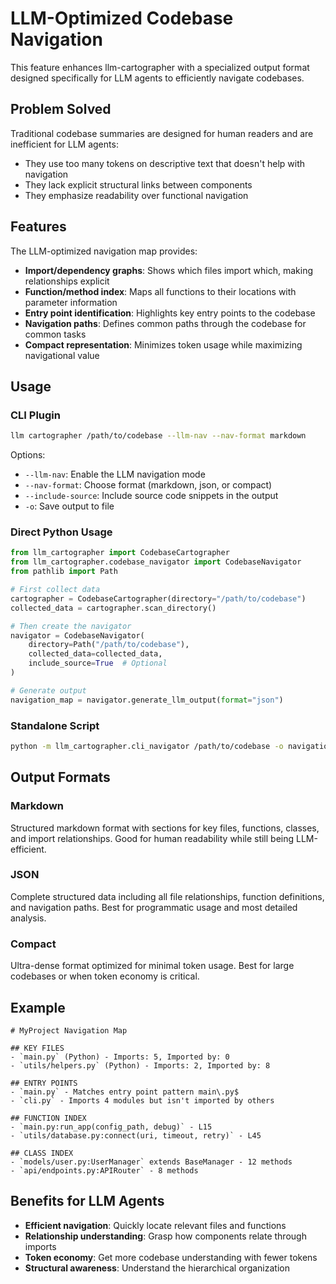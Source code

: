 # LLM-Optimized Codebase Navigation

This feature enhances llm-cartographer with a specialized output format designed specifically for LLM agents to efficiently navigate codebases.

## Problem Solved

Traditional codebase summaries are designed for human readers and are inefficient for LLM agents:

- They use too many tokens on descriptive text that doesn't help with navigation
- They lack explicit structural links between components
- They emphasize readability over functional navigation

## Features

The LLM-optimized navigation map provides:

- **Import/dependency graphs**: Shows which files import which, making relationships explicit
- **Function/method index**: Maps all functions to their locations with parameter information
- **Entry point identification**: Highlights key entry points to the codebase
- **Navigation paths**: Defines common paths through the codebase for common tasks
- **Compact representation**: Minimizes token usage while maximizing navigational value

## Usage

### CLI Plugin

```bash
llm cartographer /path/to/codebase --llm-nav --nav-format markdown
```

Options:
- `--llm-nav`: Enable the LLM navigation mode
- `--nav-format`: Choose format (markdown, json, or compact)
- `--include-source`: Include source code snippets in the output
- `-o`: Save output to file

### Direct Python Usage

```python
from llm_cartographer import CodebaseCartographer
from llm_cartographer.codebase_navigator import CodebaseNavigator
from pathlib import Path

# First collect data
cartographer = CodebaseCartographer(directory="/path/to/codebase")
collected_data = cartographer.scan_directory()

# Then create the navigator
navigator = CodebaseNavigator(
    directory=Path("/path/to/codebase"),
    collected_data=collected_data,
    include_source=True  # Optional
)

# Generate output
navigation_map = navigator.generate_llm_output(format="json")
```

### Standalone Script

```bash
python -m llm_cartographer.cli_navigator /path/to/codebase -o navigation_map.md
```

## Output Formats

### Markdown

Structured markdown format with sections for key files, functions, classes, and import relationships.
Good for human readability while still being LLM-efficient.

### JSON

Complete structured data including all file relationships, function definitions, and navigation paths.
Best for programmatic usage and most detailed analysis.

### Compact

Ultra-dense format optimized for minimal token usage.
Best for large codebases or when token economy is critical.

## Example

```
# MyProject Navigation Map

## KEY FILES
- `main.py` (Python) - Imports: 5, Imported by: 0
- `utils/helpers.py` (Python) - Imports: 2, Imported by: 8

## ENTRY POINTS
- `main.py` - Matches entry point pattern main\.py$
- `cli.py` - Imports 4 modules but isn't imported by others

## FUNCTION INDEX
- `main.py:run_app(config_path, debug)` - L15
- `utils/database.py:connect(uri, timeout, retry)` - L45

## CLASS INDEX
- `models/user.py:UserManager` extends BaseManager - 12 methods
- `api/endpoints.py:APIRouter` - 8 methods
```

## Benefits for LLM Agents

- **Efficient navigation**: Quickly locate relevant files and functions
- **Relationship understanding**: Grasp how components relate through imports
- **Token economy**: Get more codebase understanding with fewer tokens
- **Structural awareness**: Understand the hierarchical organization
